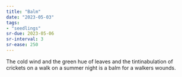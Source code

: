 ```yaml
---
title: "Balm"
date: "2023-05-03"
tags:
- "seedlings"
sr-due: 2023-05-06
sr-interval: 3
sr-ease: 250
---
```

The cold wind and the green hue of leaves and the tintinabulation of crickets on a walk on a summer night is a balm for a walkers wounds.